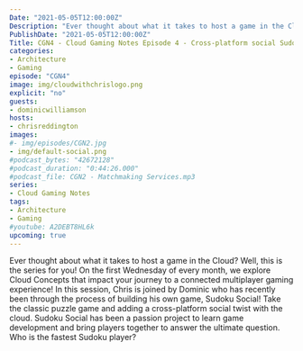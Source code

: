 ```yaml
---
Date: "2021-05-05T12:00:00Z"
Description: "Ever thought about what it takes to host a game in the Cloud? Well, this is the series for you! On the first Wednesday of every month, we explore Cloud Concepts that impact your journey to a connected multiplayer gaming experience! In this session, Chris is joined by Dominic who has recently been through the process of building his own game, Sudoku Social! Take the classic puzzle game and adding a cross-platform social twist with the cloud. Sudoku Social has been a passion project to learn game development and bring players together to answer the ultimate question. Who is the fastest Sudoku player?"
PublishDate: "2021-05-05T12:00:00Z"
Title: CGN4 - Cloud Gaming Notes Episode 4 - Cross-platform social Sudoku with Azure PlayFab
categories:
- Architecture
- Gaming
episode: "CGN4"
image: img/cloudwithchrislogo.png
explicit: "no"
guests:
- dominicwilliamson
hosts:
- chrisreddington
images:
#- img/episodes/CGN2.jpg
- img/default-social.png
#podcast_bytes: "42672128"
#podcast_duration: "0:44:26.000"
#podcast_file: CGN2 - Matchmaking Services.mp3
series:
- Cloud Gaming Notes
tags:
- Architecture
- Gaming
#youtube: A2DEBT8HL6k
upcoming: true
---
```

Ever thought about what it takes to host a game in the Cloud? Well, this is the series for you! On the first Wednesday of every month, we explore Cloud Concepts that impact your journey to a connected multiplayer gaming experience! In this session, Chris is joined by Dominic who has recently been through the process of building his own game, Sudoku Social! Take the classic puzzle game and adding a cross-platform social twist with the cloud. Sudoku Social has been a passion project to learn game development and bring players together to answer the ultimate question. Who is the fastest Sudoku player?